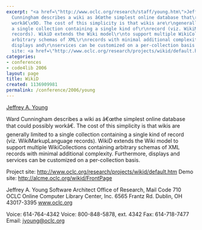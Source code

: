```yaml
---
excerpt: "<a href=\"http://www.oclc.org/research/staff/young.htm\">Jeffrey A. Young</a>\r\n\r\nWard
  Cunningham describes a wiki as â€œthe simplest online database that\r\ncould possibly
  workâ€\x9D. The cost of this simplicity is that wikis are\r\ngenerally limited to
  a single collection containing a single kind of\r\nrecord (viz. WikiMarkupLanguage
  records). WikiD extends the Wiki model\r\nto support multiple WikiCollections containing
  arbitrary schemas of XML\r\nrecords with minimal additional complexity. Furthermore,
  displays and\r\nservices can be customized on a per-collection basis.\r\n\r\nProject
  site: <a href=\"http://www.oclc.org/research/projects/wikid/default.htm\">http://www.oclc.org/research/projects/wikid/default.htm</a>\r"
categories:
- conferences
- code4lib 2006
layout: page
title: WikiD
created: 1136909981
permalink: /conference/2006/young
---
```

<a href="http://www.oclc.org/research/staff/young.htm">Jeffrey A. Young</a>

Ward Cunningham describes a wiki as â€œthe simplest online database that
could possibly workâ€. The cost of this simplicity is that wikis are
generally limited to a single collection containing a single kind of
record (viz. WikiMarkupLanguage records). WikiD extends the Wiki model
to support multiple WikiCollections containing arbitrary schemas of XML
records with minimal additional complexity. Furthermore, displays and
services can be customized on a per-collection basis.

Project site: <a href="http://www.oclc.org/research/projects/wikid/default.htm">http://www.oclc.org/research/projects/wikid/default.htm</a>
Demo site: <a href="http://alcme.oclc.org/wikid/FrontPage">http://alcme.oclc.org/wikid/FrontPage</a>

Jeffrey A. Young
Software Architect
Office of Research, Mail Code 710
OCLC Online Computer Library Center, Inc.
6565 Frantz Rd.
Dublin, OH 43017-3395
www.oclc.org

Voice: 614-764-4342
Voice: 800-848-5878, ext. 4342
Fax: 614-718-7477
Email: jyoung@oclc.org

